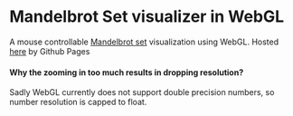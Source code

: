 # Mandelbrot Set visualizer in WebGL
A mouse controllable [Mandelbrot set](https://en.wikipedia.org/wiki/Mandelbrot_set) visualization using WebGL.
Hosted [here](https://michelelambertucci.github.io/MandelbrotViz/) by Github Pages

#### Why the zooming in too much results in dropping resolution?
Sadly WebGL currently does not support double precision numbers, so number resolution is capped to float.